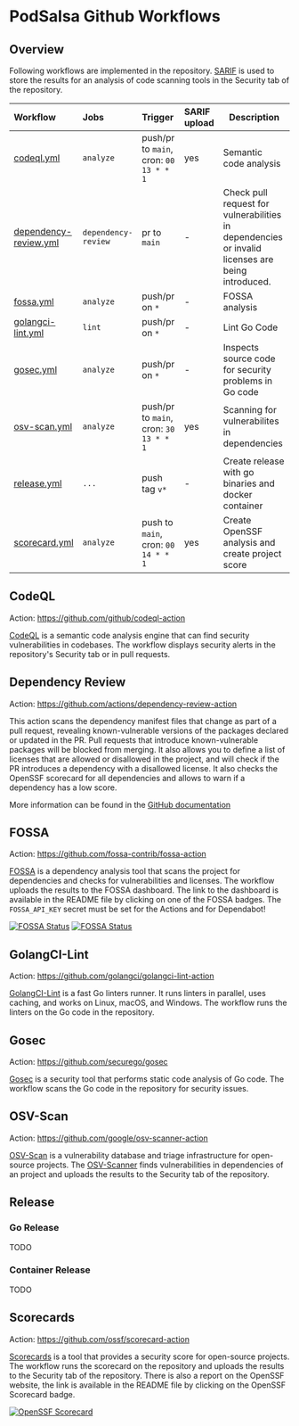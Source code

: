# PodSalsa Github Workflows

## Overview

Following workflows are implemented in the repository.
[SARIF](https://docs.github.com/en/code-security/code-scanning/integrating-with-code-scanning/sarif-support-for-code-scanning) is used to store the results for an analysis of code scanning tools in the Security tab of the repository.

| Workflow                                         | Jobs                | Trigger                                | SARIF upload | Description                                                                                      |
| :----------------------------------------------- | :------------------ | :------------------------------------- | :----------- | ------------------------------------------------------------------------------------------------ |
| [codeql.yml](./codeql.yml)                       | `analyze`           | push/pr to `main`, cron: `00 13 * * 1` | yes          | Semantic code analysis                                                                           |
| [dependency-review.yml](./dependency-review.yml) | `dependency-review` | pr to `main`                           | -            | Check pull request for vulnerabilities in dependencies or invalid licenses are being introduced. |
| [fossa.yml](./fossa.yml)                         | `analyze`           | push/pr on `*`                         | -            | FOSSA analysis                                                                                   |
| [golangci-lint.yml](./golangci-lint.yml)         | `lint`              | push/pr on `*`                         | -            | Lint Go Code                                                                                     |
| [gosec.yml](./gosec.yml)                         | `analyze`           | push/pr on `*`                         | -            | Inspects source code for security problems in Go code                                            |
| [osv-scan.yml](./osv-scan.yml)                   | `analyze`           | push/pr to `main`, cron: `30 13 * * 1` | yes          | Scanning for vulnerabilites in dependencies                                                      |
| [release.yml](./release.yml)                     | `...`               | push tag `v*`                          | -            | Create release with go binaries and docker container                                             |
| [scorecard.yml](./scorecard.yml)                 | `analyze`           | push to `main`, cron: `00 14 * * 1`    | yes          | Create OpenSSF analysis and create project score                                                 |

## CodeQL

Action: https://github.com/github/codeql-action

[CodeQL](https://codeql.github.com/) is a semantic code analysis engine that can find security vulnerabilities in codebases. The workflow displays security alerts in the repository's Security tab or in pull requests.

## Dependency Review

Action: https://github.com/actions/dependency-review-action

This action scans the dependency manifest files that change as part of a pull request, revealing known-vulnerable versions of the packages declared or updated in the PR. Pull requests that introduce known-vulnerable packages will be blocked from merging.
It also allows you to define a list of licenses that are allowed or disallowed in the project, and will check if the PR introduces a dependency with a disallowed license.
It also checks the OpenSSF scorecard for all dependencies and allows to warn if a dependency has a low score.

More information can be found in the [GitHub documentation](https://docs.github.com/en/code-security/supply-chain-security/understanding-your-software-supply-chain/about-dependency-review)

## FOSSA

Action: https://github.com/fossa-contrib/fossa-action

[FOSSA](https://fossa.com/) is a dependency analysis tool that scans the project for dependencies and checks for vulnerabilities and licenses. The workflow uploads the results to the FOSSA dashboard. The link to the dashboard is available in the README file by clicking on one of the FOSSA badges.
The `FOSSA_API_KEY` secret must be set for the Actions and for Dependabot!

[![FOSSA Status](https://app.fossa.com/api/projects/custom%2B44203%2Fgithub.com%2Fjanfuhrer%2Fpodsalsa.svg?type=shield&issueType=license)](https://app.fossa.com/projects/custom%2B44203%2Fgithub.com%2Fjanfuhrer%2Fpodsalsa?ref=badge_shield&issueType=license) [![FOSSA Status](https://app.fossa.com/api/projects/custom%2B44203%2Fgithub.com%2Fjanfuhrer%2Fpodsalsa.svg?type=shield&issueType=security)](https://app.fossa.com/projects/custom%2B44203%2Fgithub.com%2Fjanfuhrer%2Fpodsalsa?ref=badge_shield&issueType=security)


## GolangCI-Lint

Action: https://github.com/golangci/golangci-lint-action

[GolangCI-Lint](https://golangci-lint.run/) is a fast Go linters runner. It runs linters in parallel, uses caching, and works on Linux, macOS, and Windows. The workflow runs the linters on the Go code in the repository.

## Gosec

Action: https://github.com/securego/gosec

[Gosec](https://securego.io/) is a security tool that performs static code analysis of Go code. The workflow scans the Go code in the repository for security issues.

## OSV-Scan

Action: https://github.com/google/osv-scanner-action

[OSV-Scan](https://osv.dev/) is a vulnerability database and triage infrastructure for open-source projects. The [OSV-Scanner](https://google.github.io/osv-scanner/) finds vulnerabilities in dependencies of an project and uploads the results to the Security tab of the repository.

## Release

### Go Release

TODO 

### Container Release

TODO

## Scorecards

Action: https://github.com/ossf/scorecard-action

[Scorecards](https://github.com/ossf/scorecard) is a tool that provides a security score for open-source projects. The workflow runs the scorecard on the repository and uploads the results to the Security tab of the repository. There is also a report on the OpenSSF website, the link is available in the README file by clicking on the OpenSSF Scorecard badge.

[![OpenSSF Scorecard](https://api.securityscorecards.dev/projects/github.com/janfuhrer/podsalsa/badge)](https://securityscorecards.dev/viewer/?uri=github.com/janfuhrer/podsalsa)
